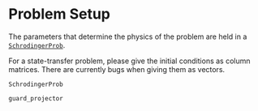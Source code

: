 # Problem Setup
The parameters that determine the physics of the problem are held in a
[`SchrodingerProb`](@ref).

For a state-transfer problem, please give the initial conditions as column
matrices. There are currently bugs when giving them as vectors.

```@docs
SchrodingerProb
```

```@docs
guard_projector
```
